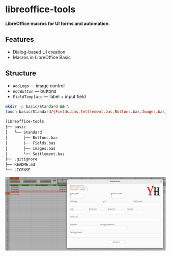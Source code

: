 # libreoffice-tools
**LibreOffice macros for UI forms and automation.**

## Features
- Dialog-based UI creation
- Macros in LibreOffice Basic

## Structure
- `AddLogo` — image control
- `AddButton` — buttons
- `FieldTemplate` — label + input field


```bash
mkdir -p basic/Standard && \
touch basic/Standard/{Fields.bas,Settlement.bas,Buttons.bas,Images.bas}
```

```txt
libreoffice-tools
├── basic
│   └── Standard
│       ├── Buttons.bas
│       ├── Fields.bas
│       ├── Images.bas
│       └── Settlement.bas
├── .gitignore
├── README.md
└── LICENSE
```

![Знімок екрана з 2025-06-27 13-07-00.png](screenshots/%D0%97%D0%BD%D1%96%D0%BC%D0%BE%D0%BA%20%D0%B5%D0%BA%D1%80%D0%B0%D0%BD%D0%B0%20%D0%B7%202025-06-27%2013-07-00.png)